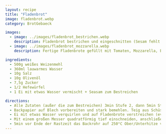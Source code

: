 ```yaml
---
layout: recipe
title: "Fladenbrot"
image: fladenbrot.webp
category: BrotGebaeck

images:
  - image: ../images/fladenbrot_bestrichen.webp
    description: Fladenbrot bestrichen und eingeschnitten (Sesam fehlt hier noch)
  - image: ../images/fladenbrot_mozzarella.webp
    description: Fertige Fladenbrote gefüllt mit Tomaten, Mozzarella, Eisbergsalat

ingredients:
  - 500g weißes Weizenmehl
  - 360ml lauwarmes Wasser
  - 10g Salz
  - 10g Olivenöl
  - 7,5g Zucker
  - 1/2 Hefewürfel
  - 1 Ei mit etwas Wasser vermischt + Seasam zum Bestreichen

directions:
  - Alle Zutaten (außer die zum Bestreichen) 3min Stufe 2, dann 5min Stufe 3 kneten und Teig 1h zugedeckt in Schüssel gehen lassen
  - Backpapier auf Blech vorbereiten und stark bemehlen. Teig aus Schüssel auf Backpapier putzen und oben ebenfalls bemehlen (Teig ist sehr klebrig und luftig). In 2 Hälften zerteilen und oval formen. Danach 15min rasten lassen
  - Ei mit etwas Wasser verquirlen und auf Fladenbrote verstreichen (evtl ohne Wasser probieren?)
  - Mit einem großen Messer quadratförmig tief einschneiden, anschließend mit den Fingern tief eindrücken (für die typische Fladenbrotform). Anschließend Sesam oder Schwarzkümmel darauf verteilen und nochmal 15min rasten lassen
  - 5min vor Ende der Rastzeit das Backrohr auf 250°C Ober/Unterhitze vorheizen und Fladenbrote für ca 9min ins Backrohr geben
---
```

